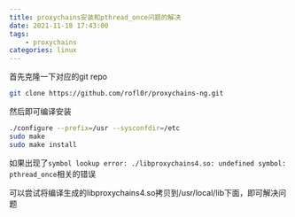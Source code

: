 ```yaml
---
title: proxychains安装和pthread_once问题的解决
date: 2021-11-18 17:43:00
tags:
    - proxychains
categories: linux
---
```

首先克隆一下对应的git repo
```bash
git clone https://github.com/rofl0r/proxychains-ng.git
```
然后即可编译安装
```bash
./configure --prefix=/usr --sysconfdir=/etc
sudo make
sudo make install
```

如果出现了`symbol lookup error: ./libproxychains4.so: undefined symbol: pthread_once`相关的错误


可以尝试将编译生成的libproxychains4.so拷贝到/usr/local/lib下面，即可解决问题